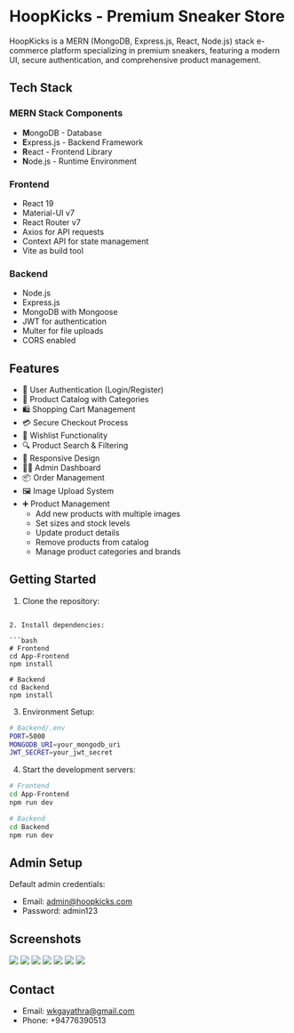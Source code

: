# HoopKicks - Premium Sneaker Store

HoopKicks is a MERN (MongoDB, Express.js, React, Node.js) stack e-commerce platform specializing in premium sneakers, featuring a modern UI, secure authentication, and comprehensive product management.

## Tech Stack

### MERN Stack Components

- **M**ongoDB - Database
- **E**xpress.js - Backend Framework
- **R**eact - Frontend Library
- **N**ode.js - Runtime Environment

### Frontend

- React 19
- Material-UI v7
- React Router v7
- Axios for API requests
- Context API for state management
- Vite as build tool

### Backend

- Node.js
- Express.js
- MongoDB with Mongoose
- JWT for authentication
- Multer for file uploads
- CORS enabled

## Features

- 🔐 User Authentication (Login/Register)
- 👟 Product Catalog with Categories
- 🛍️ Shopping Cart Management
- 💳 Secure Checkout Process
- 💝 Wishlist Functionality
- 🔍 Product Search & Filtering
- 📱 Responsive Design
- 👨‍💼 Admin Dashboard
- 📦 Order Management
- 🖼️ Image Upload System
- ➕ Product Management
  - Add new products with multiple images
  - Set sizes and stock levels
  - Update product details
  - Remove products from catalog
  - Manage product categories and brands

## Getting Started

1. Clone the repository:

````

2. Install dependencies:

```bash
# Frontend
cd App-Frontend
npm install

# Backend
cd Backend
npm install
````

3. Environment Setup:

```bash
# Backend/.env
PORT=5000
MONGODB_URI=your_mongodb_uri
JWT_SECRET=your_jwt_secret
```

4. Start the development servers:

```bash
# Frontend
cd App-Frontend
npm run dev

# Backend
cd Backend
npm run dev
```

## Admin Setup

Default admin credentials:

- Email: admin@hoopkicks.com
- Password: admin123

## Screenshots

![](/Screenshots/screenshot-148.png)
![](/Screenshots/screenshot-150.png)
![](/Screenshots/screenshot-152.png)
![](/Screenshots/screenshot-160.png)
![](/Screenshots/screenshot-163.png)
![](/Screenshots/screenshot-164.png)
![](/Screenshots/screenshot-173.png)

## Contact

- Email: wkgayathra@gmail.com
- Phone: +94776390513
